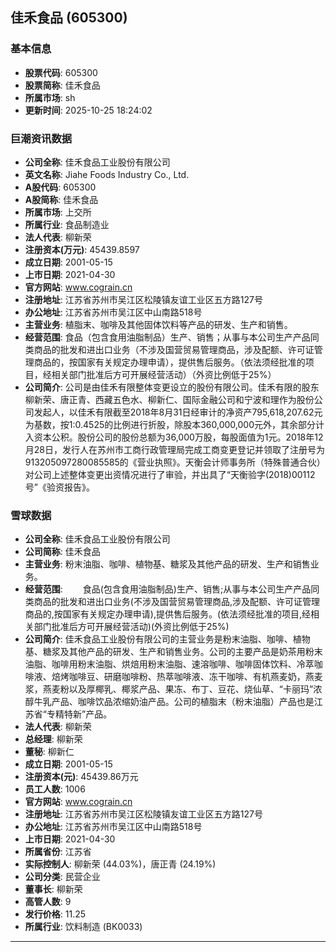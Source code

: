 ## 佳禾食品 (605300)

### 基本信息

- **股票代码**: 605300
- **股票简称**: 佳禾食品
- **所属市场**: sh
- **更新时间**: 2025-10-25 18:24:02

### 巨潮资讯数据

- **公司全称**: 佳禾食品工业股份有限公司
- **英文名称**: Jiahe Foods Industry Co., Ltd.
- **A股代码**: 605300
- **A股简称**: 佳禾食品
- **所属市场**: 上交所
- **所属行业**: 食品制造业
- **法人代表**: 柳新荣
- **注册资本(万元)**: 45439.8597
- **成立日期**: 2001-05-15
- **上市日期**: 2021-04-30
- **官方网站**: www.cograin.cn
- **注册地址**: 江苏省苏州市吴江区松陵镇友谊工业区五方路127号
- **办公地址**: 江苏省苏州市吴江区中山南路518号
- **主营业务**: 植脂末、咖啡及其他固体饮料等产品的研发、生产和销售。
- **经营范围**: 食品（包含食用油脂制品）生产、销售；从事与本公司生产产品同类商品的批发和进出口业务（不涉及国营贸易管理商品，涉及配额、许可证管理商品的，按国家有关规定办理申请），提供售后服务。（依法须经批准的项目，经相关部门批准后方可开展经营活动）（外资比例低于25%）
- **公司简介**: 公司是由佳禾有限整体变更设立的股份有限公司。佳禾有限的股东柳新荣、唐正青、西藏五色水、柳新仁、国际金融公司和宁波和理作为股份公司发起人，以佳禾有限截至2018年8月31日经审计的净资产795,618,207.62元为基数，按1:0.4525的比例进行折股，除股本360,000,000元外，其余部分计入资本公积。股份公司的股份总额为36,000万股，每股面值为1元。2018年12月28日，发行人在苏州市工商行政管理局完成工商变更登记并领取了注册号为913205097280085585的《营业执照》。天衡会计师事务所（特殊普通合伙）对公司上述整体变更出资情况进行了审验，并出具了“天衡验字(2018)00112号”《验资报告》。

### 雪球数据

- **公司全称**: 佳禾食品工业股份有限公司
- **公司简称**: 佳禾食品
- **主营业务**: 粉末油脂、咖啡、植物基、糖浆及其他产品的研发、生产和销售业务。
- **经营范围**: 　　食品(包含食用油脂制品)生产、销售;从事与本公司生产产品同类商品的批发和进出口业务(不涉及国营贸易管理商品,涉及配额、许可证管理商品的,按国家有关规定办理申请),提供售后服务。(依法须经批准的项目,经相关部门批准后方可开展经营活动)(外资比例低于25%)
- **公司简介**: 佳禾食品工业股份有限公司的主营业务是粉末油脂、咖啡、植物基、糖浆及其他产品的研发、生产和销售业务。公司的主要产品是奶茶用粉末油脂、咖啡用粉末油脂、烘焙用粉末油脂、速溶咖啡、咖啡固体饮料、冷萃咖啡液、焙烤咖啡豆、研磨咖啡粉、热萃咖啡液、冻干咖啡、有机燕麦奶，燕麦浆，燕麦粉以及厚椰乳、椰浆产品、果冻、布丁、豆花、烧仙草、“卡丽玛”浓醇牛乳产品、咖啡饮品浓缩奶油产品。公司的植脂末（粉末油脂）产品也是江苏省“专精特新”产品。
- **法人代表**: 柳新荣
- **总经理**: 柳新荣
- **董秘**: 柳新仁
- **成立日期**: 2001-05-15
- **注册资本(元)**: 45439.86万元
- **员工人数**: 1006
- **官方网站**: www.cograin.cn
- **注册地址**: 江苏省苏州市吴江区松陵镇友谊工业区五方路127号
- **办公地址**: 江苏省苏州市吴江区中山南路518号
- **上市日期**: 2021-04-30
- **所属省份**: 江苏省
- **实际控制人**: 柳新荣 (44.03%)，唐正青 (24.19%)
- **公司分类**: 民营企业
- **董事长**: 柳新荣
- **高管人数**: 9
- **发行价格**: 11.25
- **所属行业**: 饮料制造 (BK0033)

---